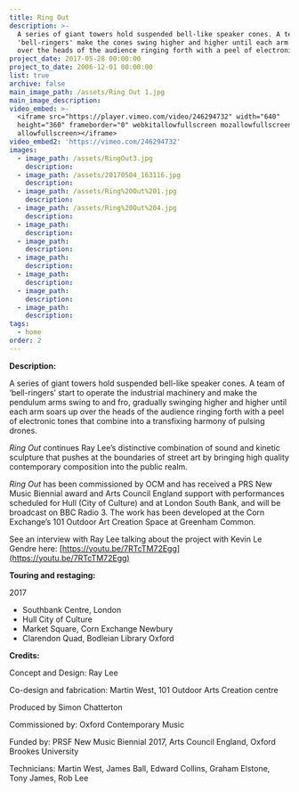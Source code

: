 ```yaml
---
title: Ring Out
description: >-
  A series of giant towers hold suspended bell-like speaker cones. A team of
  'bell-ringers' make the cones swing higher and higher until each arm soars up
  over the heads of the audience ringing forth with a peel of electronic tones.
project_date: 2017-05-28 00:00:00
project_to_date: 2006-12-01 00:00:00
list: true
archive: false
main_image_path: /assets/Ring Out 1.jpg
main_image_description:
video_embed: >-
  <iframe src="https://player.vimeo.com/video/246294732" width="640"
  height="360" frameborder="0" webkitallowfullscreen mozallowfullscreen
  allowfullscreen></iframe>
video_embed2: 'https://vimeo.com/246294732'
images:
  - image_path: /assets/RingOut3.jpg
    description:
  - image_path: /assets/20170504_163116.jpg
    description:
  - image_path: /assets/Ring%20Out%201.jpg
    description:
  - image_path: /assets/Ring%20Out%204.jpg
    description:
  - image_path:
    description:
  - image_path:
    description:
  - image_path:
    description:
  - image_path:
    description:
  - image_path:
    description:
  - image_path:
    description:
tags:
  - home
order: 2
---
```


**Description:**

A series of giant towers hold suspended bell-like speaker cones. A team of ‘bell-ringers’ start to operate the industrial machinery and make the pendulum arms swing to and fro, gradually swinging higher and higher until each arm soars up over the heads of the audience ringing forth with a peel of electronic tones that combine into a transfixing harmony of pulsing drones.

*Ring Out* continues Ray Lee’s distinctive combination of sound and kinetic sculpture that pushes at the boundaries of street art by bringing high quality contemporary composition into the public realm.

*Ring Out* has been commissioned by OCM and has received a PRS New Music Biennial award and Arts Council England support with performances scheduled for Hull (City of Culture) and at London South Bank, and will be broadcast on BBC Radio 3. The work has been developed at the Corn Exchange’s 101 Outdoor Art Creation Space at Greenham Common.

See an interview with Ray Lee talking about the project with Kevin Le Gendre here: [https://youtu.be/7RTcTM72Egg](https://youtu.be/7RTcTM72Egg)

**Touring and restaging:**

2017

* Southbank Centre, London
* Hull City of Culture
* Market Square, Corn Exchange Newbury
* Clarendon Quad, Bodleian Library Oxford

**Credits:**

Concept and Design: Ray Lee

Co-design and fabrication: Martin West, 101 Outdoor Arts Creation centre

Produced by Simon Chatterton

Commissioned by: Oxford Contemporary Music

Funded by: PRSF New Music Biennial 2017, Arts Council England, Oxford Brookes University

Technicians: Martin West, James Ball, Edward Collins, Graham Elstone,  Tony James, Rob Lee